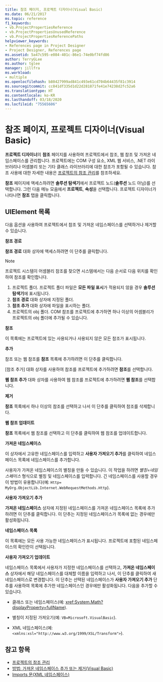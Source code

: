 ```yaml
---
title: 참조 페이지, 프로젝트 디자이너(Visual Basic)
ms.date: 06/21/2017
ms.topic: reference
f1_keywords:
- vb.ProjectPropertiesReference
- vb.ProjectPropertiesUnusedReference
- vb.ProjectPropertiesReferencePaths
helpviewer_keywords:
- References page in Project Designer
- Project Designer, References page
ms.assetid: 5a47c595-e084-401c-86e1-74e0bf74fd86
author: TerryGLee
ms.author: tglee
manager: jillfra
ms.workload:
- multiple
ms.openlocfilehash: b80427999ad841c493e61cd704b64435f81c3914
ms.sourcegitcommit: cc841df335d1d22d281871fe41e74238d2fc52a6
ms.translationtype: HT
ms.contentlocale: ko-KR
ms.lasthandoff: 03/18/2020
ms.locfileid: "75565606"
---
```

# <a name="references-page-project-designer-visual-basic"></a>참조 페이지, 프로젝트 디자이너(Visual Basic)

**프로젝트 디자이너**의 **참조** 페이지를 사용하여 프로젝트에서 참조, 웹 참조 및 가져온 네임스페이스를 관리합니다. 프로젝트에는 COM 구성 요소, XML 웹 서비스, .NET 라이브러리나 어셈블리 또는 기타 클래스 라이브러리에 대한 참조가 포함될 수 있습니다. 참조 사용에 대한 자세한 내용은 [프로젝트의 참조 관리](../../ide/managing-references-in-a-project.md)를 참조하세요.

**참조** 페이지에 액세스하려면 **솔루션 탐색기**에서 프로젝트 노드(**솔루션** 노드 아님)를 선택합니다. 그런 다음 메뉴 모음에서 **프로젝트**, **속성**을 선택합니다. 프로젝트 디자이너가 나타나면 **참조** 탭을 클릭합니다.

## <a name="uielement-list"></a>UIElement 목록

다음 옵션을 사용하여 프로젝트에서 참조 및 가져온 네임스페이스를 선택하거나 제거할 수 있습니다.

**참조 경로**

**참조 경로** 대화 상자에 액세스하려면 이 단추를 클릭합니다.

> [!NOTE]
> 프로젝트 시스템이 어셈블리 참조를 찾으면 시스템에서는 다음 순서로 다음 위치를 확인하여 참조를 확인합니다.
>
> 1. 프로젝트 폴더. 프로젝트 폴더 파일은 **모든 파일 표시**가 적용되지 않을 경우 **솔루션 탐색기**에 표시됩니다.
> 2. **참조 경로** 대화 상자에 지정된 폴더.
> 3. **참조 추가** 대화 상자에 파일을 표시하는 폴더.
> 4. 프로젝트의 obj 폴더. COM 참조를 프로젝트에 추가하면 하나 이상의 어셈블리가 프로젝트의 obj 폴더에 추가될 수 있습니다.

 **참조**

이 목록에는 프로젝트에 있는 사용되거나 사용되지 않은 모든 참조가 표시됩니다.

 **추가**

참조 또는 웹 참조를 **참조** 목록에 추가하려면 이 단추를 클릭합니다.

[참조 추가] 대화 상자를 사용하여 참조를 프로젝트에 추가하려면 **참조**를 선택합니다.

**웹 참조 추가** 대화 상자를 사용하여 웹 참조를 프로젝트에 추가하려면 **웹 참조**를 선택합니다.

 **제거**

**참조** 목록에서 하나 이상의 참조를 선택하고 나서 이 단추를 클릭하여 참조를 삭제합니다.

 **웹 참조 업데이트**

**참조** 목록에서 웹 참조를 선택하고 이 단추를 클릭하여 웹 참조를 업데이트합니다.

 **가져온 네임스페이스**

이 상자에서 고유한 네임스페이스를 입력하고 **사용자 가져오기 추가**를 클릭하여 네임스페이스 목록에 네임스페이스를 추가합니다.

사용자가 가져온 네임스페이스의 별칭을 만들 수 있습니다. 이 작업을 하려면 *별칭*=*네임스페이스* 형식으로 별칭 및 네임스페이스를 입력합니다. 긴 네임스페이스를 사용할 경우 이 방법이 유용합니다(예: `Http= MyOrg.ObjectLib.Internet.WebRequestMethods.Http`).

 **사용자 가져오기 추가**

**가져온 네임스페이스** 상자에 지정된 네임스페이스를 가져온 네임스페이스 목록에 추가하려면 이 단추를 클릭합니다. 이 단추는 지정된 네임스페이스가 목록에 없는 경우에만 활성화됩니다.

 **네임스페이스 목록**

이 목록에는 모든 사용 가능한 네임스페이스가 표시됩니다. 프로젝트에 포함된 네임스페이스의 확인란이 선택됩니다.

 **사용자 가져오기 업데이트**

네임스페이스 목록에서 사용자가 지정한 네임스페이스를 선택하고, **가져온 네임스페이스** 상자에서 해당 네임스페이스를 대체할 이름을 입력하고 나서, 이 단추를 클릭하여 새 네임스페이스로 변경합니다. 이 단추는 선택된 네임스페이스가 **사용자 가져오기 추가** 단추를 사용하여 목록에 추가한 네임스페이스인 경우에만 활성화됩니다. 다음을 추가할 수 있습니다.

- 클래스 또는 네임스페이스(예: <xref:System.Math?displayProperty=fullName>).

- 별칭이 지정된 가져오기(예: `VB=Microsoft.VisualBasic`).

- XML 네임스페이스(예: `<xmlns:xsl="http://www.w3.org/1999/XSL/Transform">`).

## <a name="see-also"></a>참고 항목

- [프로젝트의 참조 관리](../../ide/managing-references-in-a-project.md)
- [방법: 가져온 네임스페이스 추가 또는 제거(Visual Basic)](../../ide/how-to-add-or-remove-imported-namespaces-visual-basic.md)
- [Imports 문(XML 네임스페이스)](/dotnet/visual-basic/language-reference/statements/imports-statement-xml-namespace)
